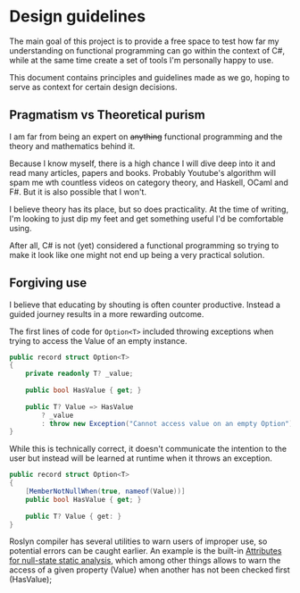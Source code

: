 # Design guidelines

The main goal of this project is to provide a free space to test how far my understanding on functional programming can go within the context of C#, while at the same time create a set of tools I'm personally happy to use.

This document contains principles and guidelines made as we go, hoping to serve as context for certain design decisions.

## Pragmatism vs Theoretical purism

I am far from being an expert on ~~anything~~ functional programming and the theory and mathematics behind it. 

Because I know myself, there is a high chance I will dive deep into it and read many articles, papers and books. Probably Youtube's algorithm will spam me wth countless videos on category theory, and Haskell, OCaml and F#. But it is also possible that I won't.

I believe theory has its place, but so does practicality. At the time of writing, I'm looking to just dip my feet and get something useful I'd be comfortable using.

After all, C# is not (yet) considered a functional programming so trying to make it look like one might not end up being a very practical solution.

## Forgiving use

I believe that educating by shouting is often counter productive. Instead a guided journey results in a more rewarding outcome.

The first lines of code for `Option<T>` included throwing exceptions when trying to access the Value of an empty instance.

```csharp
public record struct Option<T> 
{
    private readonly T? _value;
    
    public bool HasValue { get; }
        
    public T? Value => HasValue
        ? _value
        : throw new Exception("Cannot access value on an empty Option");
}    
```

While this is technically correct, it doesn't communicate the intention to the user but instead will be learned at runtime when it throws an exception.


```csharp
public record struct Option<T> 
{
    [MemberNotNullWhen(true, nameof(Value))]
    public bool HasValue { get; }
        
    public T? Value { get: }
}    
```

Roslyn compiler has several utilities to warn users of improper use, so potential errors can be caught earlier. An example is the built-in [Attributes for null-state static analysis](https://learn.microsoft.com/en-us/dotnet/csharp/language-reference/attributes/nullable-analysis), which among other things allows to warn the access of a given property (Value) when another has not been checked first (HasValue);

